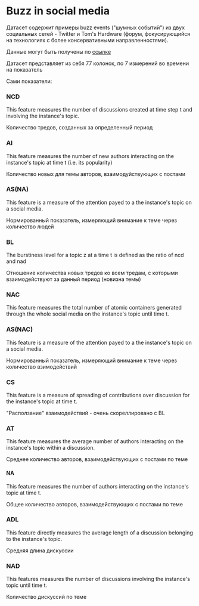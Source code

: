 # Buzz in social media

Датасет содержит примеры buzz events ("шумных событий") из двух социальных сетей - Twitter и Tom's Hardware (форум, фокусирующийся на технологиях с более консервативными направленностями).

Данные могут быть получены по [ссылке](https://archive.ics.uci.edu/static/public/248/buzz+in+social+media.zip)





Датасет представляет из себя $77$ колонок, по $7$ измерений во времени на показатель

Сами показатели:

### NCD 

This feature measures the number of discussions created at time step t and involving the instance's topic.

Количество тредов, созданных за определенный период

### AI

This feature measures the number of new authors interacting on the instance's topic at time t (i.e. its popularity)

Количество новых для темы авторов, взаимодуйствующих с постами

### AS(NA)

This feature is a measure of the attention payed to a the instance's topic on a social media.

Нормированный показатель, измеряющий внимание к теме через количество людей


### BL

The burstiness level for a topic z at a time t is defined as the ratio of ncd and nad

Отношение количества новых тредов ко всем тредам, с которыми взаимодействуют за данный период (новизна темы)

### NAC

This feature measures the total number of atomic containers generated through the whole social media on the instance's topic until time t.



### AS(NAC)

This feature is a measure of the attention payed to a the instance's topic on a social media.

Нормированный показатель, измеряющий внимание к теме через количество взимодействий

### CS

This feature is a measure of spreading of contributions over discussion for the instance's topic at time t.

"Расползание" взаимодействий - очень скореллировано с BL

### AT

This feature measures the average number of authors interacting on the instance's topic within a discussion.

Среднее количество авторов, взаимодействующих с постами по теме

#### NA

This feature measures the number of authors interacting on the instance's topic at time t.

Общее количество авторов, взаимодействующих с постами по теме

### ADL

This feature directly measures the average length of a discussion belonging to the instance's topic.

Средняя длина дискуссии
          

### NAD

This features measures the number of discussions involving the instance's topic until time t.

Количество дискуссий по теме
